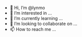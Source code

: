 - 👋 Hi, I’m @lynmo
- 👀 I’m interested in ...
- 🌱 I’m currently learning ...
- 💞️ I’m looking to collaborate on ...
- 📫 How to reach me ...

<!---
lynmo/lynmo is a ✨ special ✨ repository because its `README.md` (this file) appears on your GitHub profile.
You can click the Preview link to take a look at your changes.
--->
